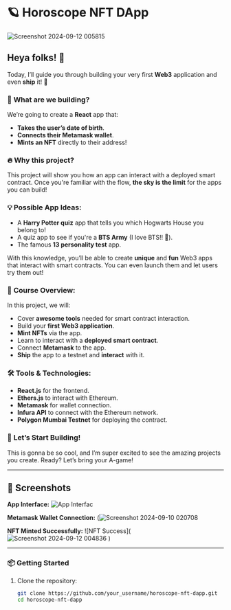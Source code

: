 # 🪐 Horoscope NFT DApp

![Screenshot 2024-09-12 005815](https://github.com/user-attachments/assets/906cc4a2-0be5-44d8-8138-20dc482052f7)



## Heya folks! 🚀

Today, I’ll guide you through building your very first **Web3** application and even **ship** it! 🎉

### 🎯 **What are we building?**

We’re going to create a **React** app that:
- **Takes the user’s date of birth**.
- **Connects their Metamask wallet**.
- **Mints an NFT** directly to their address!



### 🔥 **Why this project?**

This project will show you how an app can interact with a deployed smart contract. Once you're familiar with the flow, **the sky is the limit** for the apps you can build!

### 💡 **Possible App Ideas:**
- A **Harry Potter quiz** app that tells you which Hogwarts House you belong to!
- A quiz app to see if you're a **BTS Army** (I love BTS!! 💜).
- The famous **13 personality test** app.
  
With this knowledge, you’ll be able to create **unique** and **fun** Web3 apps that interact with smart contracts. You can even launch them and let users try them out!

### 🎉 **Course Overview:**

In this project, we will:
- Cover **awesome tools** needed for smart contract interaction.
- Build your **first Web3 application**.
- **Mint NFTs** via the app.
- Learn to interact with a **deployed smart contract**.
- Connect **Metamask** to the app.
- **Ship** the app to a testnet and **interact** with it.

### 🛠 **Tools & Technologies:**

- **React.js** for the frontend.
- **Ethers.js** to interact with Ethereum.
- **Metamask** for wallet connection.
- **Infura API** to connect with the Ethereum network.
- **Polygon Mumbai Testnet** for deploying the contract.

### 🚀 **Let’s Start Building!**

This is gonna be so cool, and I’m super excited to see the amazing projects you create. Ready? Let’s bring your A-game!

---

## 📸 Screenshots

**App Interface:**
![App Interfac](](https://github.com/user-attachments/assets/de5b641c-8fba-41a3-9449-442b42b19565)
)





**Metamask Wallet Connection:**
(![Screenshot 2024-09-10 020708](https://github.com/user-attachments/assets/866966ca-bf33-4ccc-a7f1-3951a7e59ba2)




**NFT Minted Successfully:**
![NFT Success](![Screenshot 2024-09-12 004836](https://github.com/user-attachments/assets/f7dc709c-ff5c-4b24-a2b9-6eab265b215f)
)

---

### 📦 **Getting Started**

1. Clone the repository:
   ```bash
   git clone https://github.com/your_username/horoscope-nft-dapp.git
   cd horoscope-nft-dapp


